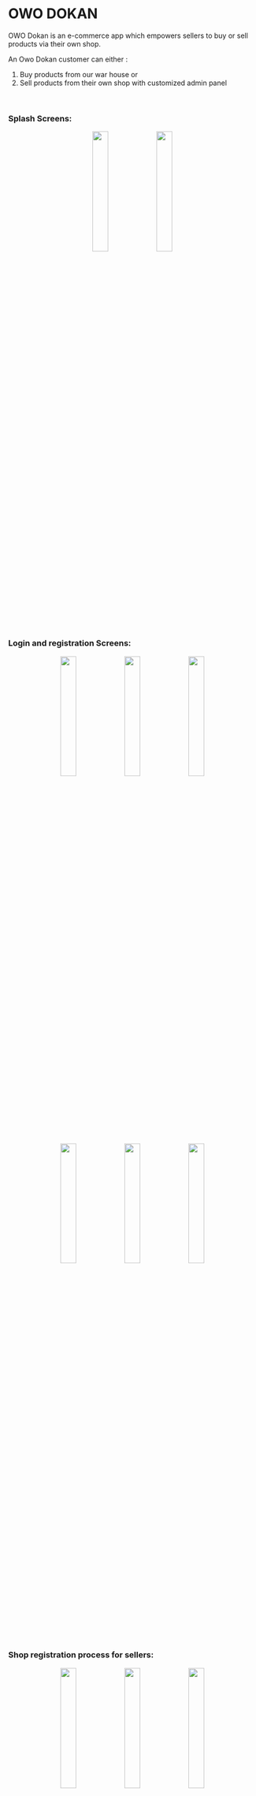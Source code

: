 # <b>OWO DOKAN</b>

OWO Dokan is an e-commerce app which empowers sellers to buy or sell products via their own shop.

An Owo Dokan customer can either : </br>

1. Buy products from our war house or </br>
2. Sell products from their own shop with customized admin panel

</br>
<h3><b>Splash Screens:</b></h3>

<p align="center">
    <img src="images/Screenshot_1607503663.png?raw=true" width = "25%"/>
    <img src="images/Screenshot_1607503665.png?raw=true" width="25%"/>
</p>

</br>
<h3><b>Login and registration Screens:</b></h3>

 <p align="center">
    <img src="images/Screenshot_1607504014.png?raw=true" width="25%"/>
    <img src="images/Screenshot_1607504022.png?raw=true" width="25%"/>
    <img src = "images/Screenshot_1607504051.png?raw=true" width = 25%>
  </p>

  <p align="center">
    <img src="images/Screenshot_1607504060.png?raw=true" width="25%"/>
    <img src="images/Screenshot_1607504071.png?raw=true" width="25%"/>
    <img src = "images/Screenshot_1607504568.png?raw=true" width = 25%>
  </p>

</br>
<h3><b>Shop registration process for sellers: </b></h3>

<p align="center">
    <img src="images/Screenshot_1607504578.png?raw=true" width="25%"/>
    <img src="images/Screenshot_1607504610.png?raw=true" width="25%"/>
    <img src = "images/Screenshot_1607504616.png?raw=true" width = 25%>
  </p>

  <p align="center">
    <img src="images/Screenshot_1607505093.png?raw=true" width="25%"/>
  </p>

  (An admin will approve shop information from admin portal and then seller is permitted to loginto system)

  </br>
  <h3><b>Home Screens:</b><h3>

  <p align="center">
    <img src="images/Screenshot_1607505205.png?raw=true" width="25%"/>
    <img src="images/Screenshot_1607505208.png?raw=true" width="25%"/>
    <img src = "images/Screenshot_1607505210.png?raw=true" width = 25%>
  </p>

  <h4>Subcategory wise products:<h4>
   <p align="center">
    <img src="images/Screenshot_1607505305.png?raw=true" width="25%"/>
    <img src="images/Screenshot_1607505312.png?raw=true" width="25%"/>
  </p>

  <h4>Product Details:<h4>
   <p align="center">
    <img src="images/Screenshot_1607505465.png?raw=true" width="25%"/>
    <img src="images/Screenshot_1607505470.png?raw=true" width="25%"/>
  </p>

  <h4>Product Search and filtering:<h4>
   <p align="center">
    <img src="images/Screenshot_1607505667.png?raw=true" width="25%"/>
    <img src="images/Screenshot_1607505670.png?raw=true" width="25%"/>
    <img src="images/Screenshot_1607505673.png?raw=true" width="25%"/>
  </p>

<h4>Shopping Cart:<h4>
  <p align="center">
    <img src="images/Screenshot_1607505485.png?raw=true" width="25%"/>
    <img src="images/Screenshot_1607505490.png?raw=true" width="25%"/>
    <img src="images/Screenshot_1607505494.png?raw=true" width="25%"/>
  </p>

  <h4>Wish List:<h4>
  <p align="center">
    <img src="images/Screenshot_1607505559.png?raw=true" width="25%"/>
  </p>

<h4>Order details:<h4>
  <p align="center">
    <img src="images/Screenshot_1607505535.png?raw=true" width="25%"/>
    <img src="images/Screenshot_1607505537.png?raw=true" width="25%"/>
    <img src="images/Screenshot_1607505540.png?raw=true" width="25%"/>
  </p>

<h4>Shipping system:<h4>
  <p align="center">
    <img src="images/Screenshot_1607505507.png?raw=true" width="25%"/>
    <img src="images/Screenshot_1607505522.png?raw=true" width="25%"/>
  </p>



  <h4>Built in support system:<h4>
  <p align="center">
    <img src="images/Screenshot_1607505323.png?raw=true" width="25%"/>
    <img src="images/Screenshot_1607505326.png?raw=true" width="25%"/>
    <img src="images/Screenshot_1607505413.png?raw=true" width="25%"/>
  </p>

  <h4>Modern Nav bar: <h4>
  <p align="center">
    <img src="images/Screenshot_1607505454.png?raw=true" width="25%"/>
  </p>

  <h4>Built in calculator support for sellers:<h4>
   <p align="center">
    <img src="images/Screenshot_1607505226.png?raw=true" width="25%"/>
  </p>

  <h4>Seller administrative dashboard:<h4>
  <p align="center">
    <img src="images/Screenshot_1607505588.png?raw=true" width="25%"/>
  </p>

  <h3>User Debts management:<h3>
  <p align="center">
    <img src="images/Screenshot_1607505611.png?raw=true" width="25%"/>
    <img src="images/Screenshot_1607505608.png?raw=true" width="25%"/>
    <img src="images/Screenshot_1607505641.png?raw=true" width="25%"/>
  </p>

  <h4>Pdf invoice:</h4>
   <p align="center">
    <img src="images/Screenshot_1607505645.png?raw=true" width="25%"/>
  </p>

  <h1>Exiting from app:</h1>
  <p align="center">
    <img src="images/Screenshot_1607505677.png?raw=true" width="25%"/>
  </p>

</br>
</br>
